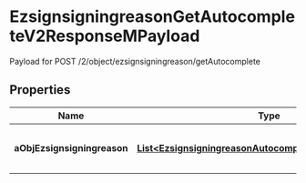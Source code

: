 

# EzsignsigningreasonGetAutocompleteV2ResponseMPayload

Payload for POST /2/object/ezsignsigningreason/getAutocomplete

## Properties

| Name | Type | Description | Notes |
|------------ | ------------- | ------------- | -------------|
|**aObjEzsignsigningreason** | [**List&lt;EzsignsigningreasonAutocompleteElementResponse&gt;**](EzsignsigningreasonAutocompleteElementResponse.md) | An array of Ezsignsigningreason autocomplete element response. |  |




